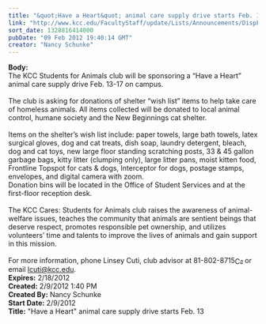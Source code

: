 ```yaml
---
title: "&quot;Have a Heart&quot; animal care supply drive starts Feb. 13"
link: "http://www.kcc.edu/FacultyStaff/update/Lists/Announcements/DispForm.aspx?ID=600"
sort_date: 1328816414000
pubDate: "09 Feb 2012 19:40:14 GMT"
creator: "Nancy Schunke"
---
```


<div><b>Body:</b> <div class=ExternalClassE722AC7E739A4AC5AC99502F7D25DBBE>
<div>The KCC Students for Animals club will be sponsoring a “Have a Heart” animal care supply drive Feb. 13-17 on campus.</div>
<div><br>The club is asking for donations of shelter “wish list” items to help take care of homeless animals. All items collected will be donated to local animal control, humane society and the New Beginnings cat shelter.</div>
<div><br>Items on the shelter’s wish list include: paper towels, large bath towels, latex surgical gloves, dog and cat treats, dish soap, laundry detergent, bleach, dog and cat toys, new large floor standing scratching posts, 33 &amp; 45 gallon garbage bags, kitty litter (clumping only), large litter pans, moist kitten food, Frontline Topspot for cats &amp; dogs, Interceptor for dogs, postage stamps, envelopes, and digital camera with zoom.<br>Donation bins will be located in the Office of Student Services and at the first-floor reception desk.</div>
<div><br>The KCC Cares: Students for Animals club raises the awareness of animal-welfare issues, teaches the community that animals are sentient beings that deserve respect, promotes responsible pet ownership, and utilizes volunteers’ time and talents to improve the lives of animals and gain support in this mission. </div>
<div><br>For more information, phone Linsey Cuti, club advisor at 81-802-<span style="white-space:nowrap" class=baec5a81-e4d6-4674-97f3-e9220f0136c1>8715<a style="border-bottom:medium none;position:static !important;border-left:medium none;margin:0px;width:16px;bottom:0px;display:inline;white-space:nowrap;float:none;height:16px;vertical-align:middle;overflow:hidden;border-top:medium none;top:0px;cursor:hand;right:0px;border-right:medium none;left:0px" title="Call: 815-802-8715" href="/FacultyStaff/update/Lists/Announcements/EditForm.aspx?ID=600&amp;Source=/_layouts/sitemanager.aspx?SmtContext%3DSPList:7e45450e-520d-4ad3-81dd-a79ebcc75df4?SPWeb:6dd7d01a-f4b3-47f9-8d35-b60692caa2f7:%26SmtContextExpanded%3DTrue%26Filter%3D1%26pgsz%3D1000%26vrmode%3DFalse%26lvn%3DKCC Announcements#"><img style="border-bottom:medium none;position:static !important;border-left:medium none;margin:0px;width:16px;bottom:0px;display:inline;white-space:nowrap;float:none;height:16px;vertical-align:middle;overflow:hidden;border-top:medium none;top:0px;cursor:hand;right:0px;border-right:medium none;left:0px" title="Call: 815-802-8715"></a></span> or email <a href="mailto:lcuti@kcc.edu">lcuti@kcc.edu</a>.<br></div></div></div>
<div><b>Expires:</b> 2/18/2012</div>
<div><b>Created:</b> 2/9/2012 1:40 PM</div>
<div><b>Created By:</b> Nancy Schunke</div>
<div><b>Start Date:</b> 2/9/2012</div>
<div><b>Title:</b> &quot;Have a Heart&quot; animal care supply drive starts Feb. 13</div>
